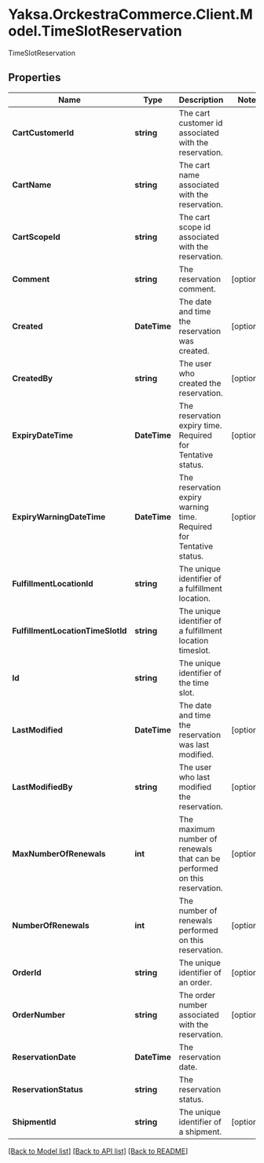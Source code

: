 # Yaksa.OrckestraCommerce.Client.Model.TimeSlotReservation
TimeSlotReservation

## Properties

Name | Type | Description | Notes
------------ | ------------- | ------------- | -------------
**CartCustomerId** | **string** | The cart customer id associated with the reservation. | 
**CartName** | **string** | The cart name associated with the reservation. | 
**CartScopeId** | **string** | The cart scope id associated with the reservation. | 
**Comment** | **string** | The reservation comment. | [optional] 
**Created** | **DateTime** | The date and time the reservation was created. | [optional] 
**CreatedBy** | **string** | The user who created the reservation. | [optional] 
**ExpiryDateTime** | **DateTime** | The reservation expiry time. Required for Tentative status. | [optional] 
**ExpiryWarningDateTime** | **DateTime** | The reservation expiry warning time. Required for Tentative status. | [optional] 
**FulfillmentLocationId** | **string** | The unique identifier of a fulfillment location. | 
**FulfillmentLocationTimeSlotId** | **string** | The unique identifier of a fulfillment location timeslot. | 
**Id** | **string** | The unique identifier of the time slot. | 
**LastModified** | **DateTime** | The date and time the reservation was last modified. | [optional] 
**LastModifiedBy** | **string** | The user who last modified the reservation. | [optional] 
**MaxNumberOfRenewals** | **int** | The maximum number of renewals that can be performed on this reservation. | [optional] 
**NumberOfRenewals** | **int** | The number of renewals performed on this reservation. | [optional] 
**OrderId** | **string** | The unique identifier of an order. | [optional] 
**OrderNumber** | **string** | The order number associated with the reservation. | [optional] 
**ReservationDate** | **DateTime** | The reservation date. | 
**ReservationStatus** | **string** | The reservation status. | 
**ShipmentId** | **string** | The unique identifier of a shipment. | [optional] 

[[Back to Model list]](../README.md#documentation-for-models) [[Back to API list]](../README.md#documentation-for-api-endpoints) [[Back to README]](../README.md)

